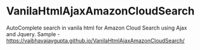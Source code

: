 # VanilaHtmlAjaxAmazonCloudSearch
AutoComplete search in vanila html for Amazon Cloud Search using Ajax and Jquery.
Sample - https://vaibhavajaygupta.github.io/VanilaHtmlAjaxAmazonCloudSearch/

